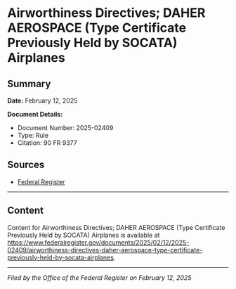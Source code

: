 # Airworthiness Directives; DAHER AEROSPACE (Type Certificate Previously Held by SOCATA) Airplanes

## Summary

**Date:** February 12, 2025

**Document Details:**
- Document Number: 2025-02409
- Type: Rule
- Citation: 90 FR 9377

## Sources
- [Federal Register](https://www.federalregister.gov/documents/2025/02/12/2025-02409/airworthiness-directives-daher-aerospace-type-certificate-previously-held-by-socata-airplanes)

---

## Content

Content for Airworthiness Directives; DAHER AEROSPACE (Type Certificate Previously Held by SOCATA) Airplanes is available at https://www.federalregister.gov/documents/2025/02/12/2025-02409/airworthiness-directives-daher-aerospace-type-certificate-previously-held-by-socata-airplanes.

---

*Filed by the Office of the Federal Register on February 12, 2025*

